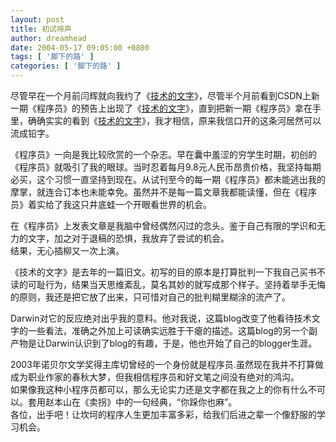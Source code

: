 ```yaml
---
layout: post
title: 初试啼声
author: dreamhead
date: 2004-05-17 09:05:00 +0800
tags: [ '脚下的路' ]
categories: [ '脚下的路' ]
---
```


尽管早在一个月前闫辉就向我约了《[技术的文字](http://www.blogbus.com/blogbus/blog/diary.php?diaryid=513036)》，尽管半个月前看到CSDN上新一期《程序员》的预告上出现了《[技术的文字](http://www.blogbus.com/blogbus/blog/diary.php?diaryid=513036)》，直到把新一期《程序员》拿在手里，确确实实的看到《[技术的文字](http://www.blogbus.com/blogbus/blog/diary.php?diaryid=513036)》，我才相信，原来我信口开的这条河居然可以流成铅字。

《程序员》一向是我比较欣赏的一个杂志。早在囊中羞涩的穷学生时期，初创的《程序员》就吸引了我的眼球。当时忍着每月9.8元人民币昂贵价格，我坚持每期必买，这个习惯一直坚持到现在。从试刊至今的每一期《程序员》都未能逃出我的摩掌，就连合订本也未能幸免。虽然并不是每一篇文章我都能读懂，但在《程序员》着实给了我这只井底蛙一个开眼看世界的机会。

在《程序员》上发表文章是我脑中曾经偶然闪过的念头。鉴于自己有限的学识和无力的文字，加之对于退稿的恐惧，我放弃了尝试的机会。  
结果，无心插柳又一次上演。

《技术的文字》是去年的一篇旧文。初写的目的原本是打算批判一下我自己买书不读的可耻行为，结果当天思维紊乱，莫名其妙的就写成那个样子。坚持着举手无悔的原则，我还是把它放了出来，只可惜对自己的批判糊里糊涂的流产了。

Darwin对它的反应绝对出乎我的意料。他对我说，这篇blog改变了他看待技术文字的一些看法，准确之外加上可读确实远胜于干瘪的描述。这篇blog的另一个副产物是让Darwin认识到了blog的有趣，于是，他也开始了自己的blogger生涯。

2003年诺贝尔文学奖得主库切曾经的一个身份就是程序员.虽然现在我并不打算做成为职业作家的春秋大梦，但我相信程序员和好文笔之间没有绝对的鸿沟。  
如果像我这种小程序员都可以，那么无论实力还是文字都在我之上的你有什么不可以。套用赵本山在《卖拐》中的一句经典，“你跺你也麻”。  
各位，出手吧！让坎坷的程序人生更加丰富多彩，给我们后进之辈一个像舒服的学习机会。


